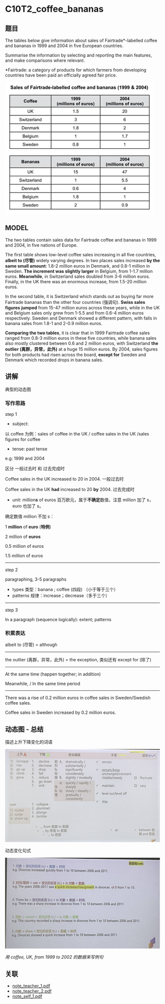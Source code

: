 # C10T2_coffee_bananas

## 题目

The tables below give information about sales of Fairtrade*-labelled coffee and bananas in 1999 and 2004 in five European countries.

Summarise the information by selecting and reporting the main features, and make comparisons where relevant.

*Fairtrade: a category of products for which farmers from developing countries have been paid an officially agreed fair price.

![C10T2_TASK1_coffee_pic](../pic/C10T2_TASK1_coffee_pic.jpg)

## MODEL

The two tables contain sales data for Fairtrade coffee and bananas in 1999 and 2004, in five nations of Europe.

The first table shows low-level coffee sales increasing in all five countries, **albeit to (尽管)** widely varying degrees. In two places sales increased **by the same small amount**: 1.8-2 million euros in Denmark, and 0.8-1 million in Sweden. **The increment was slightly larger** in Belgium, from 1-1.7 million euros. **Meanwhile**, in Switzerland sales doubled from 3-6 million euros. Finally, in the UK there was an enormous increase, from 1.5-20 million euros.

In the second table, it is Switzerland which stands out as buying far more Fairtrade bananas than the other four countries (强调句). **Swiss sales figures** **jumped** from 15-47 million euros across these years, while in the UK and Belgium sales only grew from 1-5.5 and from 0.6-4 million euros respectively. Sweden and Denmark showed a different pattern, with falls in banana sales from 1.8-1 and 2-0.9 million euros.

**Comparing the two tables**, it is clear that in 1999 Fairtrade coffee sales ranged from 0.8-3 million euros in these five countries, while banana sales also mostly clustered between 0.6 and 2 million euros, with Switzerland **the outlier (离群，异常，此外)** at a huge 15 million euros. By 2004, sales figures for both products had risen across the board, **except for** Sweden and Denmark which recorded drops in banana sales.

## 讲解

典型的动态图

### 写作思路

step 1

- subject:

以 coffee 为例：sales of coffee in the UK / coffee sales in the UK /sales figures for coffee

- tense: past tense

e.g: 1999 and 2004

区分 一般过去时 和 过去完成时

Coffee sales in the UK increased to 20 in 2004. 一般过去时

Coffee sales in the UK **had** increased to 20 **by** 2004. 过去完成时

- unit: million**s** of euros 百万欧元，属于**不确定**数值，注意 million 加了 s，euro 也加了 s。

确定数值 million 不加 s：

1 **million** of **euro** (**特例**)

2 million of **euros**

0.5 million of euros

1.5 million of euros

---

step 2

paragraphing, 3-5 paragraphs

- types 类型：banana ; coffee (四段) （小于等于三个）
- patterns 规律：increase；decrease（多于三个）

---

step 3

In a paragraph (sequence logically): extent; patterns

### 积累表达

albeit to (尽管) = although

---

the outlier (离群，异常，此外) = the exception, 类似还有 except for (除了)

---

At the same time (happen together; in addition)

Meanwhile, / In the same time period

---

There was a rise of 0.2 million euros in coffee sales in Sweden/Swedish coffee sales.

Coffee sales in Sweden increased by 0.2 million euros.

## 动态图 - 总结

描述上升下降变化的词语

![上升下降变化词语](../pic/上升下降变化词语.jpg)

动态变化句式

![动态变化句式](../pic/动态变化句式.jpg)

*用 coffee, UK, from 1999 to 2002 的数据来写例句*

## 关联

- [note_teacher_1.pdf](../note_teacher/teacher_1.pdf)
- [note_teacher_2.pdf](../note_teacher/teacher_2.pdf)
- [note_self_1.pdf](../note_self/self_1.pdf)

